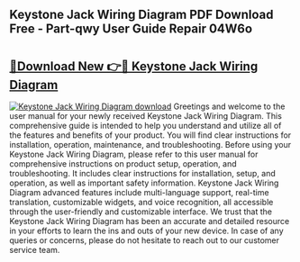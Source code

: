 ## Keystone Jack Wiring Diagram PDF Download Free - Part-qwy User Guide Repair 04W6o

# <h2><a href="http://dfl6x4.blite.top/?on=Keystone+Jack+Wiring+Diagram">🔗Download New 👉🔴 Keystone Jack Wiring Diagram</a></h2>

[![Keystone Jack Wiring Diagram download](https://i.imgur.com/lujVjoI.png)](http://dfl6x4.blite.top/?on=Keystone+Jack+Wiring+Diagram)
Greetings and welcome to the user manual for your newly received Keystone Jack Wiring Diagram. This comprehensive guide is intended to help you understand and utilize all of the features and benefits of your product. You will find clear instructions for installation, operation, maintenance, and troubleshooting. Before using your Keystone Jack Wiring Diagram, please refer to this user manual for comprehensive instructions on product setup, operation, and troubleshooting. It includes clear instructions for installation, setup, and operation, as well as important safety information. Keystone Jack Wiring Diagram advanced features include multi-language support, real-time translation, customizable widgets, and voice recognition, all accessible through the user-friendly and customizable interface. We trust that the Keystone Jack Wiring Diagram has been an accurate and detailed resource in your efforts to learn the ins and outs of your new device. In case of any queries or concerns, please do not hesitate to reach out to our customer service team.
